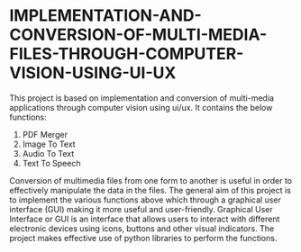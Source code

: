 # IMPLEMENTATION-AND-CONVERSION-OF-MULTI-MEDIA-FILES-THROUGH-COMPUTER-VISION-USING-UI-UX


This project is based on implementation and conversion of multi-media applications through computer vision using ui/ux. It contains the below functions:
1.	PDF Merger
2.	Image To Text
3.	Audio To Text
4.  Text To Speech


Conversion of multimedia files from one form to another is useful in order to effectively manipulate the data in the files.
The general aim of this project is to implement the various functions above which through a graphical user interface (GUI) 
making it more useful and user-friendly. Graphical User Interface or GUI is an interface that allows users to interact with
different electronic devices using icons, buttons and other visual indicators. The project makes effective use of python
libraries to perform the functions.
